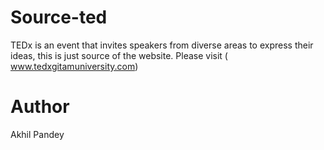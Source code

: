 Source-ted
==========

TEDx is an event that invites speakers from diverse
areas to express their ideas, this is just source of
the website. Please visit ( www.tedxgitamuniversity.com)


Author
=====

Akhil Pandey

